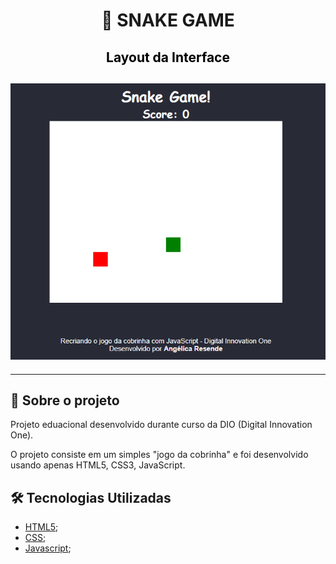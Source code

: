 <h1 align="center">

**:snake: SNAKE GAME**

</h1>

<h2 align="center" style="color:black"> Layout da Interface<h2>

<h2 align="center">
<img alt="layout" src= "https://github.com/angelresende/snake_game/blob/main/layout.PNG" width="600px">
</h2><hr>
 

## 🚀 Sobre o projeto

<p>Projeto eduacional desenvolvido durante curso da DIO (Digital Innovation One).</p>
<p>O projeto consiste em um simples "jogo da cobrinha" e foi desenvolvido usando apenas HTML5, CSS3, JavaScript.</p>

## 🛠️ Tecnologias Utilizadas

- [HTML5](https://www.techtudo.com.br/noticias/2011/12/o-que-e-html5.ghtml);
- [CSS](https://developer.mozilla.org/pt-BR/docs/Web/CSS);
- [Javascript](https://www.javascript.com/);

